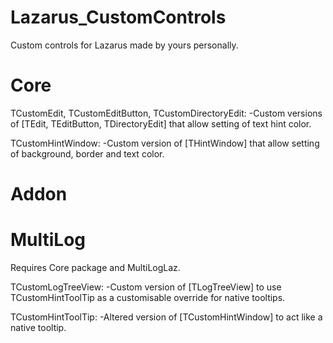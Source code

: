 # Lazarus_CustomControls
Custom controls for Lazarus made by yours personally.

# Core
TCustomEdit, TCustomEditButton, TCustomDirectoryEdit:
-Custom versions of [TEdit, TEditButton, TDirectoryEdit] that allow setting of text hint color.

TCustomHintWindow:
-Custom version of [THintWindow] that allow setting of background, border and text color.


# Addon
# MultiLog
Requires Core package and MultiLogLaz.

TCustomLogTreeView:
-Custom version of [TLogTreeView] to use TCustomHintToolTip as a customisable override for native tooltips.

TCustomHintToolTip:
-Altered version of [TCustomHintWindow] to act like a native tooltip.